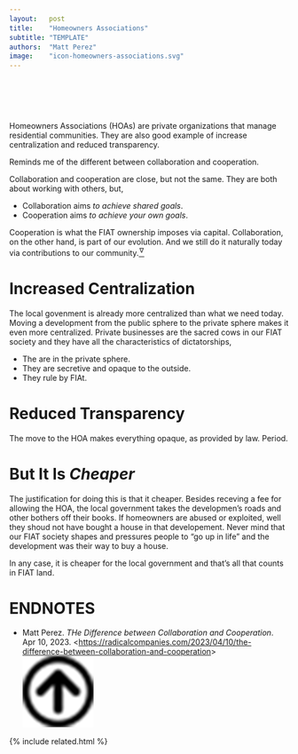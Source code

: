 ```yaml
---
layout:   post
title:    "Homeowners Associations"
subtitle: "TEMPLATE"
authors:  "Matt Perez"
image:    "icon-homeowners-associations.svg"
---
```


<div style="display:none;">
 <p>Homeowners Associations are private organizations that manage residential communities. They are also good example increase centralization and reduced transparency.</p>
</div>

<h1>&nbsp;</h1>
 <p>Homeowners Associations (HOAs) are private organizations that manage residential communities. They are also good example of increase centralization and reduced transparency.</p>
 <p>Reminds me of the different between collaboration and cooperation.<p>
 <div class="_citation">
  Collaboration and cooperation are close, but not the same. They are both about working with others, but,
  <ul>
   <li>Collaboration aims <em>to achieve shared goals</em>.</li>
   <li>Cooperation aims <em>to achieve your own goals</em>.</li>
  </ul>
  Cooperation is what the <span class='_paradigm'>FIAT</span> ownership imposes via capital. Collaboration, on the other hand, is part of our evolution. And we still do it naturally today via contributions to our community.<a href="#en01"><sup id="bm01">&hairsp;&nabla;&hairsp;</sup></a>
 </div>

<h1>Increased Centralization</h1>
 <p>The local govenment is already more centralized than what we need today. Moving a development from the public sphere to the private sphere makes it even more centralized. Private businesses are the sacred cows in our <span class='_paradigm'>FIAT</span> society and they have all the characteristics of dictatorships,</p>
  <ul>
   <li>The are in the private sphere.</li>
   <li>They are secretive and opaque to the outside.</li>
   <li>They rule by FIAt.</li>
  </ul>

<h1>Reduced Transparency</h1>
 <p>The move to the HOA makes everything opaque, as provided by law. Period.</p>

<h1>But It Is <em>Cheaper</em></h1>
 <p>The justification for doing this is that it cheaper. Besides receving a fee for allowing the HOA, the local government takes the developmen&rsquo;s roads and other bothers off their books. If homeowners are abused or exploited, well they shoud not have bought a house in that developement. Never mind that our <span class='_paradigm'>FIAT</span> society shapes and pressures people to &ldquo;go up in life&rdquo; and the development was their way to buy a house.</p>
 <p>In any case, it is cheaper for the local government and that&rsquo;s all that counts in <span class='_paradigm'>FIAT</span> land.</p>

<h1 class="_section">ENDNOTES</h1>
 <ul>
  <li id="en01">
   <p class="_list-item">
    Matt Perez.
    <em>THe Difference between Collaboration and Cooperation</em>.
    Apr 10, 2023.
    &lt;<a href="https://radicalcompanies.com/2023/04/10/the-difference-between-collaboration-and-cooperation" target="_blank">https://radicalcompanies.com/2023/04/10/the-difference-between-collaboration-and-cooperation</a>&gt;
    <a class="_uparrow" href="#bm01"><img src="/assets/img/arrow-up-icon.png"></a>
   </p>
  </li>
 </ul>

{% include related.html %}